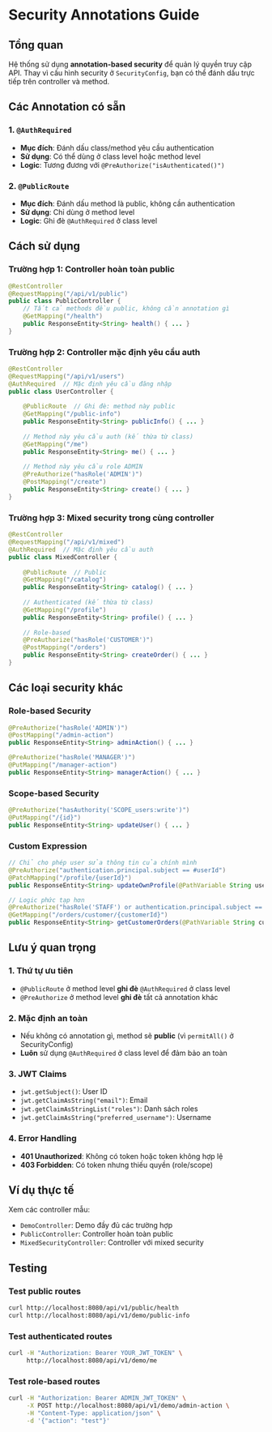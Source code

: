 # Security Annotations Guide

## Tổng quan

Hệ thống sử dụng **annotation-based security** để quản lý quyền truy cập API. Thay vì cấu hình security ở `SecurityConfig`, bạn có thể đánh dấu trực tiếp trên controller và method.

## Các Annotation có sẵn

### 1. `@AuthRequired`
- **Mục đích**: Đánh dấu class/method yêu cầu authentication
- **Sử dụng**: Có thể dùng ở class level hoặc method level
- **Logic**: Tương đương với `@PreAuthorize("isAuthenticated()")`

### 2. `@PublicRoute`
- **Mục đích**: Đánh dấu method là public, không cần authentication
- **Sử dụng**: Chỉ dùng ở method level
- **Logic**: Ghi đè `@AuthRequired` ở class level

## Cách sử dụng

### Trường hợp 1: Controller hoàn toàn public
```java
@RestController
@RequestMapping("/api/v1/public")
public class PublicController {
    // Tất cả methods đều public, không cần annotation gì
    @GetMapping("/health")
    public ResponseEntity<String> health() { ... }
}
```

### Trường hợp 2: Controller mặc định yêu cầu auth
```java
@RestController
@RequestMapping("/api/v1/users")
@AuthRequired  // Mặc định yêu cầu đăng nhập
public class UserController {
    
    @PublicRoute  // Ghi đè: method này public
    @GetMapping("/public-info")
    public ResponseEntity<String> publicInfo() { ... }
    
    // Method này yêu cầu auth (kế thừa từ class)
    @GetMapping("/me")
    public ResponseEntity<String> me() { ... }
    
    // Method này yêu cầu role ADMIN
    @PreAuthorize("hasRole('ADMIN')")
    @PostMapping("/create")
    public ResponseEntity<String> create() { ... }
}
```

### Trường hợp 3: Mixed security trong cùng controller
```java
@RestController
@RequestMapping("/api/v1/mixed")
@AuthRequired  // Mặc định yêu cầu auth
public class MixedController {
    
    @PublicRoute  // Public
    @GetMapping("/catalog")
    public ResponseEntity<String> catalog() { ... }
    
    // Authenticated (kế thừa từ class)
    @GetMapping("/profile")
    public ResponseEntity<String> profile() { ... }
    
    // Role-based
    @PreAuthorize("hasRole('CUSTOMER')")
    @PostMapping("/orders")
    public ResponseEntity<String> createOrder() { ... }
}
```

## Các loại security khác

### Role-based Security
```java
@PreAuthorize("hasRole('ADMIN')")
@PostMapping("/admin-action")
public ResponseEntity<String> adminAction() { ... }

@PreAuthorize("hasRole('MANAGER')")
@PutMapping("/manager-action")
public ResponseEntity<String> managerAction() { ... }
```

### Scope-based Security
```java
@PreAuthorize("hasAuthority('SCOPE_users:write')")
@PutMapping("/{id}")
public ResponseEntity<String> updateUser() { ... }
```

### Custom Expression
```java
// Chỉ cho phép user sửa thông tin của chính mình
@PreAuthorize("authentication.principal.subject == #userId")
@PatchMapping("/profile/{userId}")
public ResponseEntity<String> updateOwnProfile(@PathVariable String userId) { ... }

// Logic phức tạp hơn
@PreAuthorize("hasRole('STAFF') or authentication.principal.subject == #customerId")
@GetMapping("/orders/customer/{customerId}")
public ResponseEntity<String> getCustomerOrders(@PathVariable String customerId) { ... }
```

## Lưu ý quan trọng

### 1. Thứ tự ưu tiên
- `@PublicRoute` ở method level **ghi đè** `@AuthRequired` ở class level
- `@PreAuthorize` ở method level **ghi đè** tất cả annotation khác

### 2. Mặc định an toàn
- Nếu không có annotation gì, method sẽ **public** (vì `permitAll()` ở SecurityConfig)
- **Luôn** sử dụng `@AuthRequired` ở class level để đảm bảo an toàn

### 3. JWT Claims
- `jwt.getSubject()`: User ID
- `jwt.getClaimAsString("email")`: Email
- `jwt.getClaimAsStringList("roles")`: Danh sách roles
- `jwt.getClaimAsString("preferred_username")`: Username

### 4. Error Handling
- **401 Unauthorized**: Không có token hoặc token không hợp lệ
- **403 Forbidden**: Có token nhưng thiếu quyền (role/scope)

## Ví dụ thực tế

Xem các controller mẫu:
- `DemoController`: Demo đầy đủ các trường hợp
- `PublicController`: Controller hoàn toàn public
- `MixedSecurityController`: Controller với mixed security

## Testing

### Test public routes
```bash
curl http://localhost:8080/api/v1/public/health
curl http://localhost:8080/api/v1/demo/public-info
```

### Test authenticated routes
```bash
curl -H "Authorization: Bearer YOUR_JWT_TOKEN" \
     http://localhost:8080/api/v1/demo/me
```

### Test role-based routes
```bash
curl -H "Authorization: Bearer ADMIN_JWT_TOKEN" \
     -X POST http://localhost:8080/api/v1/demo/admin-action \
     -H "Content-Type: application/json" \
     -d '{"action": "test"}'
```
